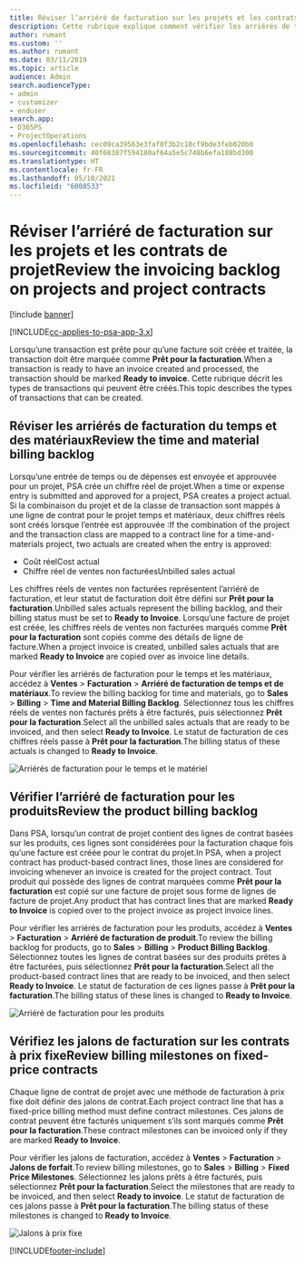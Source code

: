 ```yaml
---
title: Réviser l’arriéré de facturation sur les projets et les contrats de projet
description: Cette rubrique explique comment vérifier les arriérés de temps, de dépenses, et de produits, et comment les marquer comme prêts pour la facturation.
author: rumant
ms.custom: ''
ms.author: rumant
ms.date: 03/11/2019
ms.topic: article
audience: Admin
search.audienceType:
- admin
- customizer
- enduser
search.app:
- D365PS
- ProjectOperations
ms.openlocfilehash: cec09ca39563e3faf0f3b2c10cf9bde3feb020b0
ms.sourcegitcommit: 40f68387f594180af64a5e5c748b6efa188bd300
ms.translationtype: HT
ms.contentlocale: fr-FR
ms.lasthandoff: 05/10/2021
ms.locfileid: "6008533"
---
```

# <a name="review-the-invoicing-backlog-on-projects-and-project-contracts"></a><span data-ttu-id="7197e-103">Réviser l’arriéré de facturation sur les projets et les contrats de projet</span><span class="sxs-lookup"><span data-stu-id="7197e-103">Review the invoicing backlog on projects and project contracts</span></span>

[!include [banner](../includes/psa-now-project-operations.md)]

[!INCLUDE[cc-applies-to-psa-app-3.x](../includes/cc-applies-to-psa-app-3x.md)]

<span data-ttu-id="7197e-104">Lorsqu’une transaction est prête pour qu’une facture soit créée et traitée, la transaction doit être marquée comme **Prêt pour la facturation**.</span><span class="sxs-lookup"><span data-stu-id="7197e-104">When a transaction is ready to have an invoice created and processed, the transaction should be marked **Ready to invoice**.</span></span> <span data-ttu-id="7197e-105">Cette rubrique décrit les types de transactions qui peuvent être créés.</span><span class="sxs-lookup"><span data-stu-id="7197e-105">This topic describes the types of transactions that can be created.</span></span>

## <a name="review-the-time-and-material-billing-backlog"></a><span data-ttu-id="7197e-106">Réviser les arriérés de facturation du temps et des matériaux</span><span class="sxs-lookup"><span data-stu-id="7197e-106">Review the time and material billing backlog</span></span>

<span data-ttu-id="7197e-107">Lorsqu’une entrée de temps ou de dépenses est envoyée et approuvée pour un projet, PSA crée un chiffre réel de projet.</span><span class="sxs-lookup"><span data-stu-id="7197e-107">When a time or expense entry is submitted and approved for a project, PSA creates a project actual.</span></span> <span data-ttu-id="7197e-108">Si la combinaison du projet et de la classe de transaction sont mappés à une ligne de contrat pour le projet temps et matériaux, deux chiffres réels sont créés lorsque l’entrée est approuvée :</span><span class="sxs-lookup"><span data-stu-id="7197e-108">If the combination of the project and the transaction class are mapped to a contract line for a time-and-materials project, two actuals are created when the entry is approved:</span></span>

- <span data-ttu-id="7197e-109">Coût réel</span><span class="sxs-lookup"><span data-stu-id="7197e-109">Cost actual</span></span> 
- <span data-ttu-id="7197e-110">Chiffre réel de ventes non facturées</span><span class="sxs-lookup"><span data-stu-id="7197e-110">Unbilled sales actual</span></span>

<span data-ttu-id="7197e-111">Les chiffres réels de ventes non facturées représentent l’arriéré de facturation, et leur statut de facturation doit être défini sur **Prêt pour la facturation**.</span><span class="sxs-lookup"><span data-stu-id="7197e-111">Unbilled sales actuals represent the billing backlog, and their billing status must be set to **Ready to Invoice**.</span></span> <span data-ttu-id="7197e-112">Lorsqu’une facture de projet est créée, les chiffres réels de ventes non facturées marqués comme **Prêt pour la facturation** sont copiés comme des détails de ligne de facture.</span><span class="sxs-lookup"><span data-stu-id="7197e-112">When a project invoice is created, unbilled sales actuals that are marked **Ready to Invoice** are copied over as invoice line details.</span></span>

<span data-ttu-id="7197e-113">Pour vérifier les arriérés de facturation pour le temps et les matériaux, accédez à **Ventes** \> **Facturation** \> **Arriéré de facturation de temps et de matériaux**.</span><span class="sxs-lookup"><span data-stu-id="7197e-113">To review the billing backlog for time and materials, go to **Sales** \> **Billing** \> **Time and Material Billing Backlog**.</span></span> <span data-ttu-id="7197e-114">Sélectionnez tous les chiffres réels de ventes non facturés prêts à être facturés, puis sélectionnez **Prêt pour la facturation**.</span><span class="sxs-lookup"><span data-stu-id="7197e-114">Select all the unbilled sales actuals that are ready to be invoiced, and then select **Ready to Invoice**.</span></span> <span data-ttu-id="7197e-115">Le statut de facturation de ces chiffres réels passe à **Prêt pour la facturation**.</span><span class="sxs-lookup"><span data-stu-id="7197e-115">The billing status of these actuals is changed to **Ready to Invoice**.</span></span>

![Arriérés de facturation pour le temps et le matériel](media/TMBacklog.png)

## <a name="review-the-product-billing-backlog"></a><span data-ttu-id="7197e-117">Vérifier l’arriéré de facturation pour les produits</span><span class="sxs-lookup"><span data-stu-id="7197e-117">Review the product billing backlog</span></span>

<span data-ttu-id="7197e-118">Dans PSA, lorsqu’un contrat de projet contient des lignes de contrat basées sur les produits, ces lignes sont considérées pour la facturation chaque fois qu’une facture est créée pour le contrat du projet.</span><span class="sxs-lookup"><span data-stu-id="7197e-118">In PSA, when a project contract has product-based contract lines, those lines are considered for invoicing whenever an invoice is created for the project contract.</span></span> <span data-ttu-id="7197e-119">Tout produit qui possède des lignes de contrat marquées comme **Prêt pour la facturation** est copié sur une facture de projet sous forme de lignes de facture de projet.</span><span class="sxs-lookup"><span data-stu-id="7197e-119">Any product that has contract lines that are marked **Ready to Invoice** is copied over to the project invoice as project invoice lines.</span></span>

<span data-ttu-id="7197e-120">Pour vérifier les arriérés de facturation pour les produits, accédez à **Ventes** \> **Facturation** \> **Arriéré de facturation de produit**.</span><span class="sxs-lookup"><span data-stu-id="7197e-120">To review the billing backlog for products, go to **Sales** \> **Billing** \> **Product Billing Backlog**.</span></span> <span data-ttu-id="7197e-121">Sélectionnez toutes les lignes de contrat basées sur des produits prêtes à être facturées, puis sélectionnez **Prêt pour la facturation**.</span><span class="sxs-lookup"><span data-stu-id="7197e-121">Select all the product-based contract lines that are ready to be invoiced, and then select **Ready to Invoice**.</span></span> <span data-ttu-id="7197e-122">Le statut de facturation de ces lignes passe à **Prêt pour la facturation**.</span><span class="sxs-lookup"><span data-stu-id="7197e-122">The billing status of these lines is changed to **Ready to Invoice**.</span></span>

![Arriéré de facturation pour les produits](media/ProductBacklog.png)

## <a name="review-billing-milestones-on-fixed-price-contracts"></a><span data-ttu-id="7197e-124">Vérifiez les jalons de facturation sur les contrats à prix fixe</span><span class="sxs-lookup"><span data-stu-id="7197e-124">Review billing milestones on fixed-price contracts</span></span>

<span data-ttu-id="7197e-125">Chaque ligne de contrat de projet avec une méthode de facturation à prix fixe doit définir des jalons de contrat.</span><span class="sxs-lookup"><span data-stu-id="7197e-125">Each project contract line that has a fixed-price billing method must define contract milestones.</span></span> <span data-ttu-id="7197e-126">Ces jalons de contrat peuvent être facturés uniquement s’ils sont marqués comme **Prêt pour la facturation**.</span><span class="sxs-lookup"><span data-stu-id="7197e-126">These contract milestones can be invoiced only if they are marked **Ready to Invoice**.</span></span> 

<span data-ttu-id="7197e-127">Pour vérifier les jalons de facturation, accédez à **Ventes** \> **Facturation** \> **Jalons de forfait**.</span><span class="sxs-lookup"><span data-stu-id="7197e-127">To review billing milestones, go to **Sales** \> **Billing** \> **Fixed Price Milestones**.</span></span> <span data-ttu-id="7197e-128">Sélectionnez les jalons prêts à être facturés, puis sélectionnez **Prêt pour la facturation**.</span><span class="sxs-lookup"><span data-stu-id="7197e-128">Select the milestones that are ready to be invoiced, and then select **Ready to invoice**.</span></span> <span data-ttu-id="7197e-129">Le statut de facturation de ces jalons passe à **Prêt pour la facturation**.</span><span class="sxs-lookup"><span data-stu-id="7197e-129">The billing status of these milestones is changed to **Ready to Invoice**.</span></span>

![Jalons à prix fixe](media/FPBacklog.png)


[!INCLUDE[footer-include](../includes/footer-banner.md)]